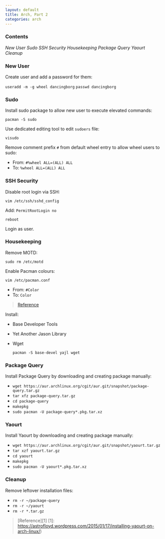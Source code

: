 ```yaml
---
layout: default
title: Arch, Part 2
categories: arch
---
```


### Contents

_New User_
_Sudo_
_SSH Security_
_Housekeeping_
_Package Query_
_Yaourt_
_Cleanup_

### New User

Create user and add a password for them:

  `useradd -m -g wheel dancingborg`
  `passwd dancingborg`

### Sudo

Install sudo package to allow new user to execute elevated commands:

  `pacman -S sudo`

Use dedicated editing tool to edit `sudoers` file:

  `visudo`

Remove comment prefix `#` from default wheel entry to allow wheel users to sudo:

  - From: `#%wheel ALL=(ALL) ALL`
  - To: `%wheel ALL=(ALL) ALL`

### SSH Security

Disable root login via SSH:

  `vim /etc/ssh/sshd_config`

  Add: `PermitRootLogin no`

  `reboot`

  Login as user.

### Housekeeping

Remove MOTD:

  `sudo rm /etc/motd`

Enable Pacman colours:

  `vim /etc/pacman.conf`

  - From: `#Color`
  - To: `Color`

>[Reference](https://wiki.archlinux.org/index.php/Color_Bash_Prompt)

Install:

- Base Developer Tools
- Yet Another Jason Library
- Wget

  `pacman -S base-devel yajl wget`

### Package Query

Install Package Query by downloading and creating package manually:

- `wget https://aur.archlinux.org/cgit/aur.git/snapshot/package-query.tar.gz`
- `tar xfz package-query.tar.gz`
- `cd package-query`
- `makepkg`
- `sudo pacman -U package-query*.pkg.tar.xz`

### Yaourt

Install Yaourt by downloading and creating package manually:

- `wget https://aur.archlinux.org/cgit/aur.git/snapshot/yaourt.tar.gz`
- `tar xzf yaourt.tar.gz`
- `cd yaourt`
- `makepkg`
- `sudo pacman -U yaourt*.pkg.tar.xz`

### Cleanup

Remove leftover installation files:

- `rm -r ~/package-query`
- `rm -r ~/yaourt`
- `rm -r *.tar.gz`

>[Reference][1]
  [1]: https://astrofloyd.wordpress.com/2015/01/17/installing-yaourt-on-arch-linux/)
